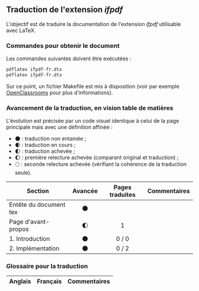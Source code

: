 ## Traduction de l'extension *ifpdf*

L'objectif est de traduire la documentation de l'extension *ifpdf* utilisable avec LaTeX. 


### Commandes pour obtenir le document

Les commandes suivantes doivent être exécutées :

```bash
pdflatex ifpdf-fr.dtx
pdflatex ifpdf-fr.dtx
```

Sur ce point, un fichier Makefile est mis à disposition (voir par exemple [OpenClassrooms](https://openclassrooms.com/courses/compilez-sous-gnu-linux#/id/r-1130480) pour plus d'informations).


### Avancement de la traduction, en vision table de matières

L'évolution est précisée par un code visuel identique à celui de la page principale mais avec une définition affinée :

- :new_moon: : traduction non entamée ;
- :waxing_crescent_moon: : traduction en cours ;
- :first_quarter_moon: : traduction achevée ;
- :waxing_gibbous_moon: : première relecture achevée (comparant original et traduction) ; 
- :full_moon: : seconde relecture achevée (vérifiant la cohérence de la traduction seule).

Section                       | Avancée                | Pages traduites | Commentaires 
----------------------------- | :--------------------: | :-------------: | -------------------------
Entête du document tex        | :new_moon:             |                 |
Page d'avant-propos           | :first_quarter_moon:   | 1               | 
1. Introduction               | :new_moon:             | 0 / 0           |
2. Implémentation             | :new_moon:             | 0 / 2           |

### Glossaire pour la traduction

Anglais                | Français                                       | Commentaires 
---------------------- | ---------------------------------------------- | -------------------------------
